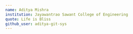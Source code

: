 ```yaml
---
name: Aditya Mishra
institution: Jayawantrao Sawant College of Engineering
quote: Life is Bliss
github_user: aditya-git-sys
---
```

